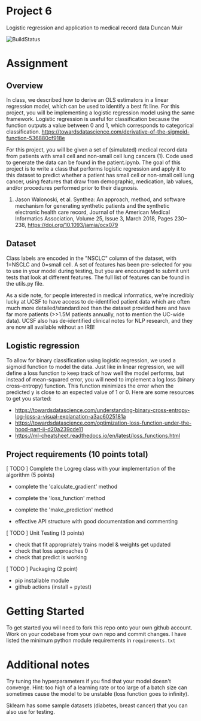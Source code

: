 # Project 6
Logistic regression and application to medical record data
Duncan Muir

![BuildStatus](https://github.com/duncan-muir/project6/workflows/project6/badge.svg?event=push)

# Assignment

## Overview
In class, we described how to derive an OLS estimators in a linear regression model, which can be used to identify a best fit line. For this project, you will be implementing a logistic regression model using the same framework. Logistic regression is useful for classification because the function outputs a value between 0 and 1, which corresponds to categorical classification. 
https://towardsdatascience.com/derivative-of-the-sigmoid-function-536880cf918e  

For this project, you will be given a set of (simulated) medical record data from patients with small cell and non-small cell lung cancers (1). Code used to generate the data can be found in the patient.ipynb. The goal of this project is to write a class that performs logistic regression and apply it to this dataset to predict whether a patient has small cell or non-small cell lung cancer, using features that draw from demographic, medication, lab values, and/or procedures performed prior to their diagnosis.  

1) Jason Walonoski, et al. Synthea: An approach, method, and software mechanism for generating synthetic patients and the synthetic electronic health care record, Journal of the American Medical Informatics Association, Volume 25, Issue 3, March 2018, Pages 230–238, https://doi.org/10.1093/jamia/ocx079

## Dataset 
Class labels are encoded in the "NSCLC" column of the dataset, with 1=NSCLC and 0=small cell. A set of features has been pre-selected for you to use in your model during testing, but you are encouraged to submit unit tests that look at different features. The full list of features can be found in the utils.py file.  

As a side note, for people interested in medical informatics, we're incredibly lucky at UCSF to have access to de-identified patient data which are often much more detailed/standardized than the dataset provided here and have far more patients (>>1.5M patients annually, not to mention the UC-wide data). UCSF also has de-identified clinical notes for NLP research, and they are now all available without an IRB! 

## Logistic regression
To allow for binary classification using logistic regression, we used a sigmoid function to model the data. Just like in linear regression, we will define a loss function to keep track of how well the model performs, but instead of mean-squared error, you will need to implement a log loss (binary cross-entropy) function. This function minimizes the error when the predicted y is close to an expected value of 1 or 0. Here are some resources to get you started: 
* https://towardsdatascience.com/understanding-binary-cross-entropy-log-loss-a-visual-explanation-a3ac6025181a
* https://towardsdatascience.com/optimization-loss-function-under-the-hood-part-ii-d20a239cde11
* https://ml-cheatsheet.readthedocs.io/en/latest/loss_functions.html

## Project requirements (10 points total)

[ TODO ] Complete the Logreg class with your implementation of the algorithm (5 points)
  * complete the 'calculate_gradient' method
  * complete the 'loss_function' method
  * complete the 'make_prediction' method

  * effective API structure with good documentation and commenting

[ TODO ] Unit Testing (3 points)
  * check that fit appropriately trains model & weights get updated
  * check that loss approaches 0
  * check that predict is working 

[ TODO ] Packaging (2 point)
  * pip installable module
  * github actions (install + pytest)


# Getting Started
To get started you will need to fork this repo onto your own github account. Work on your codebase from your own repo and commit changes. I have listed the minimum python module requirements in `requirements.txt` 

# Additional notes
Try tuning the hyperparameters if you find that your model doesn't converge. Hint: too high of a learning rate or too large of a batch size can sometimes cause the model to be unstable (loss function goes to infinity).

Sklearn has some sample datasets (diabetes, breast cancer) that you can also use for testing. 

